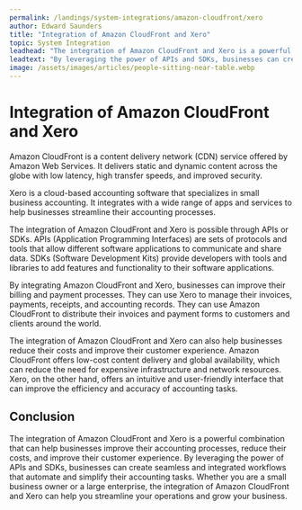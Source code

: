 ```yaml
---
permalink: /landings/system-integrations/amazon-cloudfront/xero
author: Edward Saunders
title: "Integration of Amazon CloudFront and Xero"
topic: System Integration
leadhead: "The integration of Amazon CloudFront and Xero is a powerful combination that can help businesses improve their accounting processes, reduce their costs, and improve their customer experience"
leadtext: "By leveraging the power of APIs and SDKs, businesses can create seamless and integrated workflows that automate and simplify their accounting tasks. Whether you are a small business owner or a large enterprise, the integration of Amazon CloudFront and Xero can help you streamline your operations and grow your business."
image: /assets/images/articles/people-sitting-near-table.webp
---
```

<div class="arttext">	<h1>Integration of Amazon CloudFront and Xero</h1>
	<p>Amazon CloudFront is a content delivery network (CDN) service offered by Amazon Web Services. It delivers static and dynamic content across the globe with low latency, high transfer speeds, and improved security.</p>
	<p>Xero is a cloud-based accounting software that specializes in small business accounting. It integrates with a wide range of apps and services to help businesses streamline their accounting processes.</p>
	<p>The integration of Amazon CloudFront and Xero is possible through APIs or SDKs. APIs (Application Programming Interfaces) are sets of protocols and tools that allow different software applications to communicate and share data. SDKs (Software Development Kits) provide developers with tools and libraries to add features and functionality to their software applications.</p>
	<p>By integrating Amazon CloudFront and Xero, businesses can improve their billing and payment processes. They can use Xero to manage their invoices, payments, receipts, and accounting records. They can use Amazon CloudFront to distribute their invoices and payment forms to customers and clients around the world.</p>
	<p>The integration of Amazon CloudFront and Xero can also help businesses reduce their costs and improve their customer experience. Amazon CloudFront offers low-cost content delivery and global availability, which can reduce the need for expensive infrastructure and network resources. Xero, on the other hand, offers an intuitive and user-friendly interface that can improve the efficiency and accuracy of accounting tasks.</p>
	<h2>Conclusion</h2>
	<p>The integration of Amazon CloudFront and Xero is a powerful combination that can help businesses improve their accounting processes, reduce their costs, and improve their customer experience. By leveraging the power of APIs and SDKs, businesses can create seamless and integrated workflows that automate and simplify their accounting tasks. Whether you are a small business owner or a large enterprise, the integration of Amazon CloudFront and Xero can help you streamline your operations and grow your business.</p>
</div>